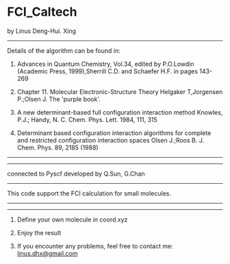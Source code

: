 # FCI_Caltech
by Linus Deng-Hui. Xing

---------------
Details of the algorithm can be found in:

1)   Advances in Quantum Chemistry, Vol.34, edited by P.O.Lowdin 
     (Academic Press, 1999),Sherrill C.D. and Schaefer H.F. in
     pages 143-269

2)  Chapter 11. Molecular Electronic-Structure Theory
    Helgaker T,Jorgensen P.;Olsen J. The 'purple book'.

3)  A new determinant-based full configuration interaction method
    Knowles, P.J.; Handy, N. C. Chem. Phys. Lett. 1984, 111, 315

4)  Determinant based configuration interaction algorithms for
    complete and restricted configuration interaction spaces
    Olsen J.;Roos B. J. Chem. Phys. 89, 2185 (1988)

---------------

**********************************************
connected to Pyscf developed by Q.Sun, G.Chan
**********************************************

This code support the FCI calculation for small molecules.

*************************************
*************************************

1. Define your own  molecule in coord.xyz

2. Enjoy the result

3. If you encounter any problems, feel free to contact me: linus.dhx@gmail.com
